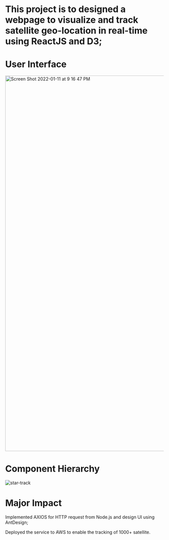 # This project is to designed a webpage to visualize and track satellite geo-location in real-time using ReactJS and D3;

# User Interface

<img width="1194" alt="Screen Shot 2022-01-11 at 9 16 47 PM" src="https://user-images.githubusercontent.com/97426238/149051989-68e2baed-d27a-4857-8429-e5097af81131.png">

# Component Hierarchy

![star-track](https://user-images.githubusercontent.com/97426238/149052064-d58c163f-de69-49b9-85b6-b2a5219a1fe5.png)

# Major Impact

Implemented AXIOS for HTTP request from Node.js and design UI using AntDesign;

Deployed the service to AWS to enable the tracking of 1000+ satellite.


